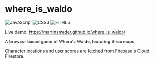 # where_is_waldo

![JavaScript](https://img.shields.io/badge/javascript-%23323330.svg?style=for-the-badge&logo=javascript&logoColor=%23F7DF1E) ![CSS3](https://img.shields.io/badge/css3-%231572B6.svg?style=for-the-badge&logo=css3&logoColor=white) ![HTML5](https://img.shields.io/badge/html5-%23E34F26.svg?style=for-the-badge&logo=html5&logoColor=white)

Live demo: https://martinsmeder.github.io/where_is_waldo/

A browser based game of Where's Waldo, featuring three maps. 

Character locations and user scores are fetched from Firebase's Cloud Firestore. 
